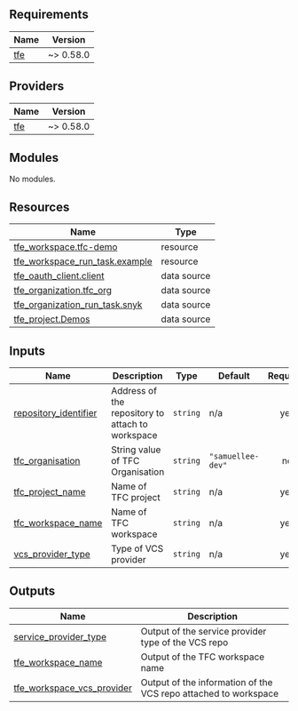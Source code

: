 <!-- BEGIN_TF_DOCS -->
## Requirements

| Name | Version |
|------|---------|
| <a name="requirement_tfe"></a> [tfe](#requirement\_tfe) | ~> 0.58.0 |

## Providers

| Name | Version |
|------|---------|
| <a name="provider_tfe"></a> [tfe](#provider\_tfe) | ~> 0.58.0 |

## Modules

No modules.

## Resources

| Name | Type |
|------|------|
| [tfe_workspace.tfc-demo](https://registry.terraform.io/providers/hashicorp/tfe/latest/docs/resources/workspace) | resource |
| [tfe_workspace_run_task.example](https://registry.terraform.io/providers/hashicorp/tfe/latest/docs/resources/workspace_run_task) | resource |
| [tfe_oauth_client.client](https://registry.terraform.io/providers/hashicorp/tfe/latest/docs/data-sources/oauth_client) | data source |
| [tfe_organization.tfc_org](https://registry.terraform.io/providers/hashicorp/tfe/latest/docs/data-sources/organization) | data source |
| [tfe_organization_run_task.snyk](https://registry.terraform.io/providers/hashicorp/tfe/latest/docs/data-sources/organization_run_task) | data source |
| [tfe_project.Demos](https://registry.terraform.io/providers/hashicorp/tfe/latest/docs/data-sources/project) | data source |

## Inputs

| Name | Description | Type | Default | Required |
|------|-------------|------|---------|:--------:|
| <a name="input_repository_identifier"></a> [repository\_identifier](#input\_repository\_identifier) | Address of the repository to attach to workspace | `string` | n/a | yes |
| <a name="input_tfc_organisation"></a> [tfc\_organisation](#input\_tfc\_organisation) | String value of TFC Organisation | `string` | `"samuellee-dev"` | no |
| <a name="input_tfc_project_name"></a> [tfc\_project\_name](#input\_tfc\_project\_name) | Name of TFC project | `string` | n/a | yes |
| <a name="input_tfc_workspace_name"></a> [tfc\_workspace\_name](#input\_tfc\_workspace\_name) | Name of TFC workspace | `string` | n/a | yes |
| <a name="input_vcs_provider_type"></a> [vcs\_provider\_type](#input\_vcs\_provider\_type) | Type of VCS provider | `string` | n/a | yes |

## Outputs

| Name | Description |
|------|-------------|
| <a name="output_service_provider_type"></a> [service\_provider\_type](#output\_service\_provider\_type) | Output of the service provider type of the VCS repo |
| <a name="output_tfe_workspace_name"></a> [tfe\_workspace\_name](#output\_tfe\_workspace\_name) | Output of the TFC workspace name |
| <a name="output_tfe_workspace_vcs_provider"></a> [tfe\_workspace\_vcs\_provider](#output\_tfe\_workspace\_vcs\_provider) | Output of the information of the VCS repo attached to workspace |
<!-- END_TF_DOCS -->